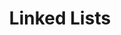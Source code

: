 ---
title: "Linked Lists"
type: "dsa"
layout: "dsa-course"
url: "dsa/linked-lists"
summary: "Intro, Insertion, Removing, Traversing, TradeOffs" 
showReadingTime: false
showToc: true
weight : 1
---